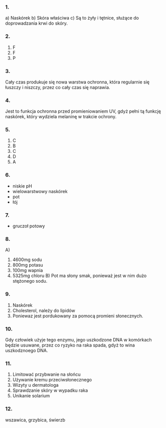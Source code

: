### 1. 
a) Naskórek
b) Skóra właściwa
c) Są to żyły i tętnice, służące do doprowadzania krwi do skóry.
### 2. 
1. F
2. F
3. P
### 3.
Cały czas produkuje się nowa warstwa ochronna, która regularnie się łuszczy i niszczy, przez co cały czas się naprawia.
### 4. 
Jest to funkcja ochronna przed promieniowaniem UV, gdyż pełni tą funkcję naskórek, który wydziela melaninę w trakcie ochrony.
### 5. 
1. C
2. B
3. C
4. D
5. A
### 6.
- niskie pH
- wielowarstwowy naskórek
- pot
- łój
### 7.
- gruczoł potowy
### 8. 
A)
1. 4600mg sodu
2. 800mg potasu
3. 100mg wapnia
4. 5325mg chloru
B)
Pot ma słony smak, ponieważ jest w nim dużo stężonego sodu.
### 9.
1. Naskórek
2. Cholesterol, należy do lipidów
3. Poniewaz jest pordukowany za pomocą promieni słonecznych.
### 10. 
Gdy człowiek użyje tego enzymu, jego uszkodzone DNA w komórkach będzie usuwane, przez co ryzyko na raka spada, gdyż to wina uszkodznoego DNA.
### 11.
1. Limitować przybwanie na słońcu
2. Używanie kremu przeciwsłonecznego
3. Wizyty u dermatologa
4. Sprawdzanie skóry w wypadku raka
5. Unikanie solarium
### 12.
wszawica, grzybica, świerzb
